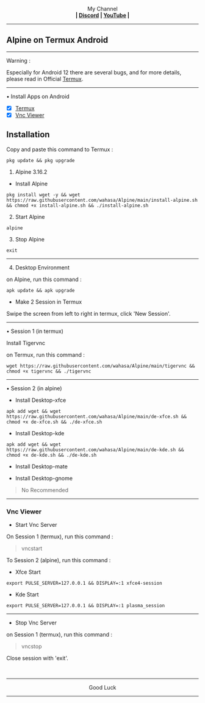 
<p align="center">My Channel</br><b>
| <a href="https://discord.gg/GCehyym">Discord</a> | <a href="https://youtube.com/channel/UC3sLb7eZCu72iv3G1yUhUHQ">YouTube</a> |</b></p>

---
## Alpine on Termux Android

---------
Warning :

Especially for Android 12 there are several bugs, and for more details, please read in Official [Termux](https://github.com/termux/termux-app).

---------
• Install Apps on Android
- [x] [Termux](https://github.com/termux/termux-app/releases)
- [x] [Vnc Viewer](https://play.google.com/store/apps/details?id=com.realvnc.viewer.android)

## Installation

Copy and paste this command to Termux :

```
pkg update && pkg upgrade
```

1. Alpine 3.16.2
* Install Alpine

```
pkg install wget -y && wget https://raw.githubusercontent.com/wahasa/Alpine/main/install-alpine.sh && chmod +x install-alpine.sh && ./install-alpine.sh
```

2. Start Alpine

```
alpine
```

3. Stop Alpine

```
exit

```

---
4. Desktop Environment

on Alpine, run this command :

```
apk update && apk upgrade
```

* Make 2 Session in Termux

Swipe the screen from left to right in termux, click 'New Session'.

---
• Session 1 (in termux)

Install Tigervnc

on Termux, run this command :
```
wget https://raw.githubusercontent.com/wahasa/Alpine/main/tigervnc && chmod +x tigervnc && ./tigervnc
```

---
• Session 2 (in alpine)

- Install Desktop-xfce
```
apk add wget && wget https://raw.githubusercontent.com/wahasa/Alpine/main/de-xfce.sh && chmod +x de-xfce.sh && ./de-xfce.sh
```

- Install Desktop-kde
```
apk add wget && wget https://raw.githubusercontent.com/wahasa/Alpine/main/de-kde.sh && chmod +x de-kde.sh && ./de-kde.sh
```

- Install Desktop-mate

- Install Desktop-gnome

> No Recommended

---
### Vnc Viewer 
* Start Vnc Server

On Session 1 (termux), run this command :

> vncstart

To Session 2 (alpine), run this command :

- Xfce Start
```
export PULSE_SERVER=127.0.0.1 && DISPLAY=:1 xfce4-session
```

- Kde Start
```
export PULSE_SERVER=127.0.0.1 && DISPLAY=:1 plasma_session
```

---
* Stop Vnc Server

on Session 1 (termux), run this command :

> vncstop

Close session with 'exit'.

</br>

---
<p align="center">Good Luck</p>

---
